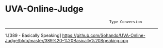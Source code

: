 # UVA-Online-Judge

                                                    Type Conversion
__________________________________________________________________________________________________________________________________

1.[389 - Basically Speaking] https://github.com/Sohando/UVA-Online-Judge/blob/master/389%20-%20Basically%20Speaking.cpp
